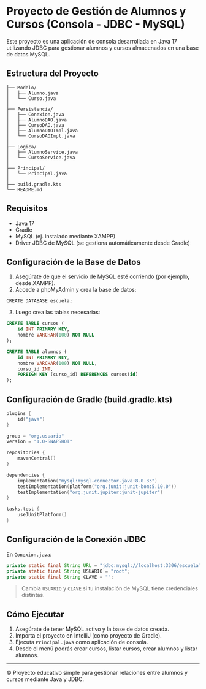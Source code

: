 # Proyecto de Gestión de Alumnos y Cursos (Consola - JDBC - MySQL)

Este proyecto es una aplicación de consola desarrollada en Java 17 utilizando JDBC para gestionar alumnos y cursos almacenados en una base de datos MySQL.

## Estructura del Proyecto

```
├── Modelo/
│   ├── Alumno.java
│   └── Curso.java
│
├── Persistencia/
│   ├── Conexion.java
│   ├── AlumnoDAO.java
│   ├── CursoDAO.java
│   ├── AlumnoDAOImpl.java
│   └── CursoDAOImpl.java
│
├── Logica/
│   ├── AlumnoService.java
│   └── CursoService.java
│
├── Principal/
│   └── Principal.java
│
├── build.gradle.kts
└── README.md
```

## Requisitos

- Java 17
- Gradle
- MySQL (ej. instalado mediante XAMPP)
- Driver JDBC de MySQL (se gestiona automáticamente desde Gradle)

## Configuración de la Base de Datos

1. Asegúrate de que el servicio de MySQL esté corriendo (por ejemplo, desde XAMPP).
2. Accede a phpMyAdmin y crea la base de datos:

```
CREATE DATABASE escuela;
```

3. Luego crea las tablas necesarias:

```sql
CREATE TABLE cursos (
    id INT PRIMARY KEY,
    nombre VARCHAR(100) NOT NULL
);

CREATE TABLE alumnos (
    id INT PRIMARY KEY,
    nombre VARCHAR(100) NOT NULL,
    curso_id INT,
    FOREIGN KEY (curso_id) REFERENCES cursos(id)
);
```

## Configuración de Gradle (build.gradle.kts)

```kotlin
plugins {
    id("java")
}

group = "org.usuario"
version = "1.0-SNAPSHOT"

repositories {
    mavenCentral()
}

dependencies {
    implementation("mysql:mysql-connector-java:8.0.33")
    testImplementation(platform("org.junit:junit-bom:5.10.0"))
    testImplementation("org.junit.jupiter:junit-jupiter")
}

tasks.test {
    useJUnitPlatform()
}
```

## Configuración de la Conexión JDBC

En `Conexion.java`:

```java
private static final String URL = "jdbc:mysql://localhost:3306/escuela?useSSL=false&serverTimezone=UTC";
private static final String USUARIO = "root";
private static final String CLAVE = "";
```

> Cambia `USUARIO` y `CLAVE` si tu instalación de MySQL tiene credenciales distintas.

## Cómo Ejecutar

1. Asegúrate de tener MySQL activo y la base de datos creada.
2. Importa el proyecto en IntelliJ (como proyecto de Gradle).
3. Ejecuta `Principal.java` como aplicación de consola.
4. Desde el menú podrás crear cursos, listar cursos, crear alumnos y listar alumnos.

---

© Proyecto educativo simple para gestionar relaciones entre alumnos y cursos mediante Java y JDBC.